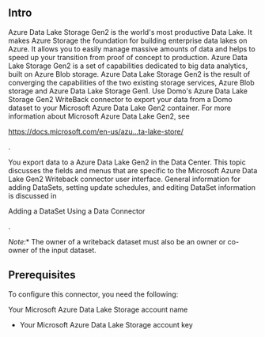 

Intro
-------

Azure Data Lake Storage Gen2 is the world's most productive Data Lake. It makes Azure Storage the foundation for building enterprise data lakes on Azure. It allows you to easily manage massive amounts of data and helps to speed up your transition from proof of concept to production. Azure Data Lake Storage Gen2 is a set of capabilities dedicated to big data analytics, built on Azure Blob storage. Azure Data Lake Storage Gen2 is the result of converging the capabilities of the two existing storage services, Azure Blob storage and Azure Data Lake Storage Gen1. Use Domo's Azure Data Lake Storage Gen2 WriteBack connector to export your data from a Domo dataset to your Microsoft Azure Data Lake Gen2 container. For more information about Microsoft Azure Data Lake Gen2, see

https://docs.microsoft.com/en-us/azu...ta-lake-store/

.


 You export data to a Azure Data Lake Gen2 in the Data Center. This topic discusses the fields and menus that are specific to the Microsoft Azure Data Lake Gen2 Writeback connector user interface. General information for adding DataSets, setting update schedules, and editing DataSet information is discussed in

Adding a DataSet Using a Data Connector

.

*Note:**
 The owner of a writeback dataset must also be an owner or co-owner of the input dataset.

Prerequisites
---------------

To configure this connector, you need the following:

 Your Microsoft Azure Data Lake Storage account name
* Your Microsoft Azure Data Lake Storage account key

Configuring the Connection
----------------------------

This section enumerates the options in the
 ****Credentials****
 and
 ****Details****
 panes in the Azure Data Lake Storage Gen2 WriteBack Connector page. The components of the other panes in this page,
 ****Scheduling****
 and
 ****Name & Describe Your DataSet****
 , are universal across most connector types and are discussed in greater length in

Adding a DataSet Using a Data Connector

.

##
 Credentials Pane

This pane contains fields for entering credentials to connect to your Azure Data Lake file system (container). The following table describes what is needed for each field:


 Field
  |
 Description
  |
| --- | --- |
|
 Account Name
  |
 Enter your Microsoft Azure Data Lake storage account name.
  |
|
 Account Key
  |
 Enter your Microsoft Azure Data Lake storage account key.
  |

Once you have entered valid credentials, you can use the same account any time you go to set up a new Domo-Azure Data Lake Storage Gen2 connection. You can manage connector accounts in the
 ****Accounts****
 tab in the Data Center. For more information about this tab, see

Managing User Accounts for Connectors

.

##
 Details Pane

This pane contains a primary
 ****Reports****
 menu, along with various other menus which may or may not appear depending on the report type you select.


 Menu
  |
 Description
  |
| --- | --- |
|
 Input DataSet ID
  |
 Enter the DataSet ID (GUID) for the DataSet you want to copy to the selected Azure Data Lake Storage file system (container). You can find the ID by opening the details view for the DataSet in the Data Center and looking at the portion of the URL following datasources/. Example, in the URL

https://mycompany.domo.com/datasourc...tails/overview

, the DataSet ID is 845305d8-da3d-4107-a9d6-13ef3f86d4a4.
  |
|
 File System Name
  |
 Enter the file system name where you wish to upload the file. A file system acts as a container for your files.
  |
|
 Select Filename
  |
 Select whether you want to reference your DataSet using the
 ********************************Input DataSet ID********************************
 or an output
 **file name**
 .
  |
|
 Filename
  |
 Enter the output file name for your data.
  |


###
 Other Panes

For information about the remaining sections of the connector interface, including how to configure scheduling, retry, and update options, see

Adding a DataSet Using a Data Connector

.

